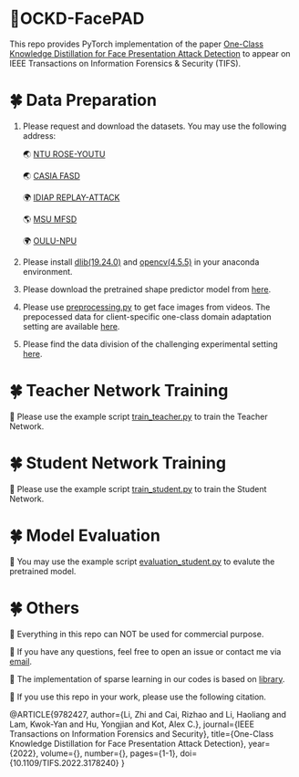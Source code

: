 # 🌼OCKD-FacePAD

This repo provides PyTorch implementation of the paper 
[One-Class Knowledge Distillation for Face Presentation Attack Detection](https://arxiv.org/pdf/2205.03792.pdf) to appear on IEEE Transactions on Information Forensics & Security (TIFS).


#  🍀 Data Preparation 

1. Please request and download the datasets. You may use the following address:
 
   🌏 [NTU ROSE-YOUTU](https://rose1.ntu.edu.sg/dataset/faceLivenessDetection/)
   
   🌏 [CASIA FASD](http://www.cbsr.ia.ac.cn/english/FASDB_Agreement/Agreement.pdf)
   
   🌍 [IDIAP REPLAY-ATTACK](https://www.idiap.ch/en/dataset/replayattack)
   
   🌎 [MSU MFSD](https://drive.google.com/drive/folders/1nJCPdJ7R67xOiklF1omkfz4yHeJwhQsz)
   
   🌍 [OULU-NPU](https://www.sites.google.com/site/oulunpudatabase/welcome)


2. Please install [dlib(19.24.0)](https://anaconda.org/conda-forge/dlib) and [opencv(4.5.5)](https://anaconda.org/conda-forge/opencv) in your anaconda environment.
   
3. Please download the pretrained shape predictor model from [here](https://github.com/davisking/dlib-models/blob/master/shape_predictor_5_face_landmarks.dat.bz2).

4. Please use [preprocessing.py](https://github.com/lizhi-ntu/OCKD-FacePAD/blob/main/preprocessing.py) to get face images from videos. The prepocessed data for client-specific one-class domain adaptation setting are available [here](https://rose1.ntu.edu.sg/dataset/faceLivenessDetection/).

5. Please find the data division of the challenging experimental setting [here](https://github.com/lizhi-ntu/OCKD-FacePAD/blob/main/challenging_setting_data_division.txt).

# 🍀 Teacher Network Training

👀 Please use the example script [train_teacher.py](https://github.com/lizhi-ntu/OCKD-FacePAD/blob/main/train_teacher.py) to train the Teacher Network.

# 🍀 Student Network Training 

👀 Please use the example script [train_student.py](https://github.com/lizhi-ntu/OCKD-FacePAD/blob/main/train_student.py) to train the Student Network.

# 🍀 Model Evaluation

👀 You may use the example script [evaluation_student.py](https://github.com/lizhi-ntu/OCKD-FacePAD/blob/main/evaluation_student.py) to evalute the pretrained model.

# 🍀 Others

👀 Everything in this repo can NOT be used for commercial purpose. 

👀 If you have any questions, feel free to open an issue or contact me via [email](https://github.com/lizhi-ntu/lizhi-ntu/blob/main/README.md).

👀 The implementation of sparse learning in our codes is based on [library](https://github.com/TimDettmers/sparse_learning).

👀 If you use this repo in your work, please use the following citation.

@ARTICLE{9782427, 
author={Li, Zhi and Cai, Rizhao and Li, Haoliang and Lam, Kwok-Yan and Hu, Yongjian and Kot, Alex C.},
journal={IEEE Transactions on Information Forensics and Security}, 
title={One-Class Knowledge Distillation for Face Presentation Attack Detection}, 
year={2022}, 
volume={}, 
number={}, 
pages={1-1}, 
doi={10.1109/TIFS.2022.3178240}
}
